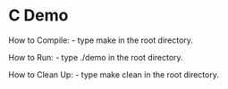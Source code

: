 # C Demo

How to Compile:
	- type  make  in the root directory.

How to Run:
	- type  ./demo  in the root directory.

How to Clean Up:
	- type  make clean  in the root directory.

